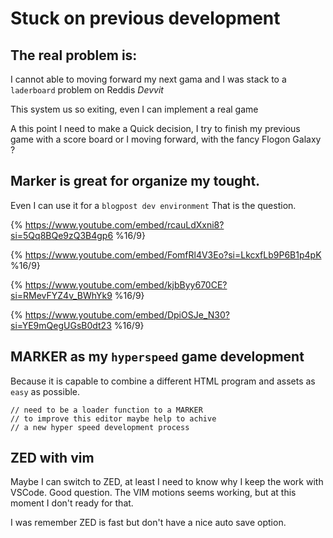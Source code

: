 # Stuck on previous development
## The real problem is:
I cannot able to moving forward my next gama and I was stack to a
`laderboard` problem on Reddis
_Devvit_

This system us so exiting, even I can implement a real game

A this point I need to make a Quick decision, I try to finish my
previous game with a score board or I moving forward,
with the fancy Flogon Galaxy ?

## Marker is great for organize my tought.
Even I can use it for a `blogpost dev environment`
That is the question.

{% https://www.youtube.com/embed/rcauLdXxni8?si=5Qq8BQe9zQ3B4gp6 %16/9}

{% https://www.youtube.com/embed/FomfRl4V3Eo?si=LkcxfLb9P6B1p4pK %16/9}

{% https://www.youtube.com/embed/kjbByy670CE?si=RMevFYZ4v_BWhYk9 %16/9}

{% https://www.youtube.com/embed/DpiOSJe_N30?si=YE9mQegUGsB0dt23 %16/9}

## MARKER as my `hyperspeed` game development
Because it is capable to combine a different HTML program
and assets as `easy` as possible.

```
// need to be a loader function to a MARKER
// to improve this editor maybe help to achive
// a new hyper speed development process
```

## ZED with vim
Maybe I can switch to ZED, at least I need to know why I keep the work with VSCode.
Good question. The VIM motions seems working, but at this moment I don't ready for
that.

I was remember ZED is fast but don't have a nice auto save option.


